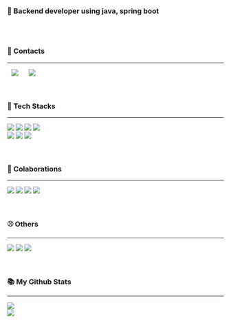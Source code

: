 
<div align="left">
    <h3> 🏁 Backend developer using java, spring boot</h3>
</div>
<br>
<br>

<div align="left">
    <h3>  📧 Contacts</h3>
</div>
<hr>
<div align="left">
    <a href="mailto:ehgns5668@naver.com"><img src="https://img.shields.io/badge/-ehgns5668@naver.com-black?style=square&logo=minutemailer&link=ehgns5668@naver.com" style="height: auto; margin-left: 10px; margin-right: 10px;"></a>
    <a href="mailto:ehgns5669@gmail.com"><img src="https://img.shields.io/badge/-ehgns5669@gmail.com-black?style=square&logo=gmail&link=ehgns5669@gmail.com" style="height: auto; margin-left: 10px; margin-right: 10px;"></a>
	<br>
</div>
<br>
<br>

<div align="left">
    <h3>  🔨 Tech Stacks</h3>
</div>
<hr>
<div align="left">
    <img src="https://img.shields.io/badge/java-%23ED8B00.svg?style=for-the-badge&logo=java&logoColor=white"/>
    <img src="https://img.shields.io/badge/spring-%236DB33F.svg?style=for-the-badge&logo=spring&logoColor=white"/>
    <img src="https://img.shields.io/badge/mysql-%23000F.svg?style=for-the-badge&logo=mysql&logoColor=white"/>
    <img src="https://img.shields.io/badge/redis-%23DD0031.svg?style=for-the-badge&logo=redis&logoColor=white"/>
    <br>
    <img src="https://img.shields.io/badge/postgres-%23316192.svg?style=for-the-badge&logo=postgresql&logoColor=white"/>
    <img src="https://img.shields.io/badge/JWT-black?style=for-the-badge&logo=JSON%20web%20tokens"/>
    <img src="https://img.shields.io/badge/Spring%20Security-6DB33F?style=for-the-badge&logo=spring%20security&logoColor=white"/>
</div>
<br>
<br>
<div align="left">
    <h3> 📝 Colaborations</h3>
</div>
<hr>
<div align="left">
    <img src="https://img.shields.io/badge/Notion-%23000000.svg?style=for-the-badge&logo=notion&logoColor=white"/>
    <img src="https://img.shields.io/badge/git-%23F05033.svg?style=for-the-badge&logo=git&logoColor=white"/>
    <img src="https://img.shields.io/badge/github-%23121011.svg?style=for-the-badge&logo=github&logoColor=white"/>
    <img src="https://img.shields.io/badge/-Swagger-%23Clojure?style=for-the-badge&logo=swagger&logoColor=white"/>
</div>
<br>
<br>
<div align="left">
    <h3> ⚾  Others</h3>
</div>
<hr>
<div align="left">
    <img src="https://img.shields.io/badge/Postman-FF6C37?style=for-the-badge&logo=postman&logoColor=white"/>
    <img src="https://img.shields.io/badge/Gradle-02303A.svg?style=for-the-badge&logo=Gradle&logoColor=white"/>
    <img src="https://img.shields.io/badge/IntelliJIDEA-000000.svg?style=for-the-badge&logo=intellij-idea&logoColor=white"/>
</div>
<br>
<br>
<div align="left">
    <h3>  📚 My Github Stats</h3>
</div>
<hr>
<div align="left">
 <img src="https://github-readme-stats.vercel.app/api?username=ehgns852&show_icons=true&theme=tokyonight"/>
	<br>
 <img src="https://github-readme-stats.vercel.app/api/top-langs/?username=ehgns852&layout=compact&theme=tokyonight"/>
</div>

